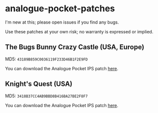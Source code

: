 # analogue-pocket-patches

I'm new at this; please open issues if you find any bugs.

Use these patches at your own risk; no warranty is expressed or implied.

## The Bugs Bunny Crazy Castle (USA, Europe)

MD5: `43189B859C0036119F233D46B1F2E9FD`

You can download the Analogue Pocket IPS patch [here](https://github.com/treyturner/analogue-pocket-patches/blob/main/Bugs%20Bunny%20Crazy%20Castle,%20The%20(USA,%20Europe)%20Pocket%20Conversion%20v1.0.ips).

## Knight's Quest (USA)

MD5: `3418B37CC4AB9BBD8B416BA27BE2F8F7`

You can download the Analogue Pocket IPS patch [here](https://github.com/treyturner/analogue-pocket-patches/blob/main/Knight's%20Quest%20(USA)%20Pocket%20Conversion%20v1.0.ips).
